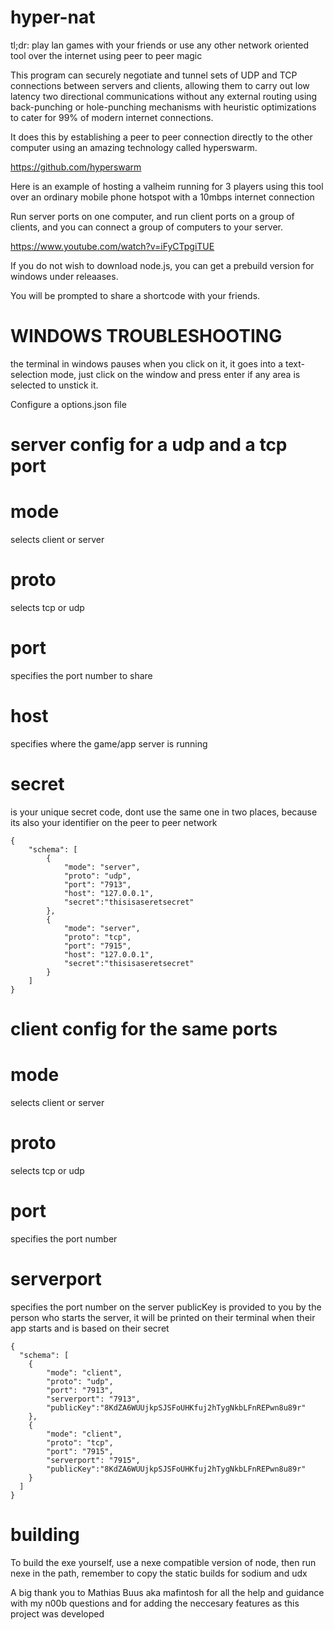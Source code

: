 # hyper-nat

tl;dr: play lan games with your friends or use any other network oriented tool over the internet using peer to peer magic

This program can securely negotiate and tunnel sets of UDP and TCP connections between servers and clients, allowing them to carry out low latency two directional communications without any external routing using back-punching or hole-punching mechanisms with heuristic optimizations to cater for 99% of modern internet connections.

It does this by establishing a peer to peer connection directly to the other computer using an amazing technology called hyperswarm.

https://github.com/hyperswarm

Here is an example of hosting a valheim running for 3 players using this tool over an ordinary mobile phone hotspot with a 10mbps internet connection 

Run server ports on one computer, and run client ports on a group of clients, and you can connect a group of computers to your server.

https://www.youtube.com/watch?v=iFyCTpgiTUE

If you do not wish to download node.js, you can get a prebuild version for windows under releaases.

You will be prompted to share a shortcode with your friends.

# WINDOWS TROUBLESHOOTING
the terminal in windows pauses when you click on it, it goes into a text-selection mode, just click on the window and press enter if any area is selected to unstick it.

Configure a options.json file

# server config for a udp and a tcp port
# mode
selects client or server
# proto 
selects tcp or udp
# port 
specifies the port number to share
# host 
specifies where the game/app server is running
# secret 
is your unique secret code, dont use the same
  one in two places, because its also your identifier
  on the peer to peer network
```
{
    "schema": [
        {
            "mode": "server",
            "proto": "udp",
            "port": "7913",
            "host": "127.0.0.1",
            "secret":"thisisaseretsecret"
        },
        {
            "mode": "server",
            "proto": "tcp",
            "port": "7915",
            "host": "127.0.0.1",
            "secret":"thisisaseretsecret"
        }
    ]
}
```
# client config for the same ports
# mode 
selects client or server
# proto 
selects tcp or udp
# port 
specifies the port number
# serverport 
specifies the port number on the server
publicKey is provided to you by the person who starts
the server, it will be printed on their terminal
when their app starts and is based on their secret
```
{
  "schema": [
    {
        "mode": "client",
        "proto": "udp",
        "port": "7913",
        "serverport": "7913",
        "publicKey":"8KdZA6WUUjkpSJSFoUHKfuj2hTygNkbLFnREPwn8u89r"
    },
    {
        "mode": "client",
        "proto": "tcp",
        "port": "7915",
        "serverport": "7915",
        "publicKey":"8KdZA6WUUjkpSJSFoUHKfuj2hTygNkbLFnREPwn8u89r"
    }
  ]
}
```

# building
To build the exe yourself, use a nexe compatible version of node, then run nexe in the path, remember to copy the static builds for sodium and udx

A big thank you to Mathias Buus aka mafintosh for all the help and guidance with my n00b questions and for adding the neccesary features as this project was developed

